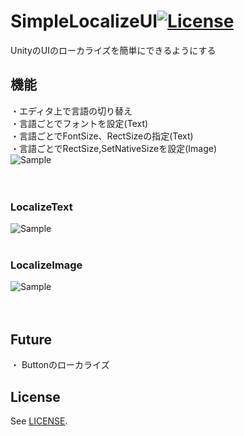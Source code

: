 # SimpleLocalizeUI[![License](https://img.shields.io/badge/license-MIT-lightgrey.svg?style=flat)](http://mit-license.org)
UnityのUIのローカライズを簡単にできるようにする

## 機能
・エディタ上で言語の切り替え<br>
・言語ごとでフォントを設定(Text)<br>
・言語ごとでFontSize、RectSizeの指定(Text)<br>
・言語ごとでRectSize,SetNativeSizeを設定(Image)<br>
![Sample](https://78.media.tumblr.com/a9d7d43de8369b7e568667577584de74/tumblr_p5q2iuSf9C1u4382eo1_1280.gif "Sample1") <br>
<br>
<br>
### LocalizeText
![Sample](https://78.media.tumblr.com/bd50f4d06c70079ac9699f97221cd829/tumblr_p5q2jsyJSN1u4382eo1_400.gif "Sample2") <br>
<br>
### LocalizeImage
![Sample](https://78.media.tumblr.com/3ca8ca7f70e435798329aa5ffc0bbc91/tumblr_p5q2jhTsos1u4382eo1_400.gif "Sample3") <br>
<br>
<br>
## Future
・ Buttonのローカライズ
<br>
## License
See [LICENSE](/LICENSE).
